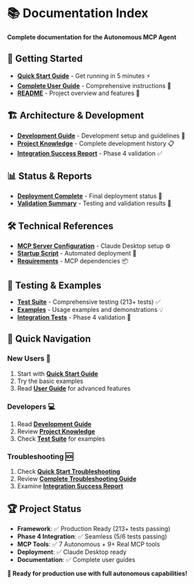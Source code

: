 # 📚 Documentation Index

**Complete documentation for the Autonomous MCP Agent**

## 🚀 **Getting Started**
- **[Quick Start Guide](QUICK_START.md)** - Get running in 5 minutes ⚡
- **[Complete User Guide](USER_GUIDE.md)** - Comprehensive instructions 📖
- **[README](README.md)** - Project overview and features 🎯

## 🏗️ **Architecture & Development**
- **[Development Guide](DEVELOPMENT_GUIDE.md)** - Development setup and guidelines 🔧
- **[Project Knowledge](PHASE_4_PROJECT_KNOWLEDGE.txt)** - Complete development history 📋
- **[Integration Success Report](PHASE_4_INTEGRATION_SUCCESS.md)** - Phase 4 validation ✅

## 📊 **Status & Reports**
- **[Deployment Complete](DEPLOYMENT_COMPLETE.md)** - Final deployment status 🎉
- **[Validation Summary](VALIDATION_SUMMARY.md)** - Testing and validation results 🧪

## 🛠️ **Technical References**
- **[MCP Server Configuration](deploy/claude_desktop_config.json)** - Claude Desktop setup ⚙️
- **[Startup Script](deploy/startup_script.py)** - Automated deployment 🤖
- **[Requirements](requirements_mcp.txt)** - MCP dependencies 📦

## 🧪 **Testing & Examples**
- **[Test Suite](tests/)** - Comprehensive testing (213+ tests) ✅
- **[Examples](examples/)** - Usage examples and demonstrations 💡
- **[Integration Tests](tests/test_mcp_server_integration.py)** - Phase 4 validation 🔗

## 🎯 **Quick Navigation**

### **New Users** 👋
1. Start with **[Quick Start Guide](QUICK_START.md)**
2. Try the basic examples
3. Read **[User Guide](USER_GUIDE.md)** for advanced features

### **Developers** 💻  
1. Read **[Development Guide](DEVELOPMENT_GUIDE.md)**
2. Review **[Project Knowledge](PHASE_4_PROJECT_KNOWLEDGE.txt)**
3. Check **[Test Suite](tests/)** for examples

### **Troubleshooting** 🆘
1. Check **[Quick Start Troubleshooting](QUICK_START.md#quick-troubleshooting)**
2. Review **[Complete Troubleshooting Guide](USER_GUIDE.md#troubleshooting)**
3. Examine **[Integration Success Report](PHASE_4_INTEGRATION_SUCCESS.md)**

## 🏆 **Project Status**
- **Framework**: ✅ Production Ready (213+ tests passing)
- **Phase 4 Integration**: ✅ Seamless (5/6 tests passing)  
- **MCP Tools**: ✅ 7 Autonomous + 9+ Real MCP tools
- **Deployment**: ✅ Claude Desktop ready
- **Documentation**: ✅ Complete user guides

**🎉 Ready for production use with full autonomous capabilities!**
